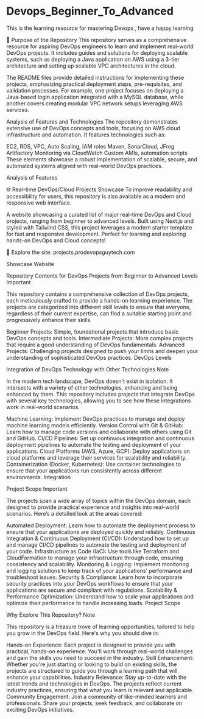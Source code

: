 # Devops_Beginner_To_Advanced
This is the learning resource for mastering Devops , have a happy learning 



🧠 Purpose of the Repository
This repository serves as a comprehensive resource for aspiring DevOps engineers to learn and implement real-world DevOps projects. It includes guides and solutions for deploying scalable systems, such as deploying a Java application on AWS using a 3-tier architecture and setting up scalable VPC architectures in the cloud.

The README files provide detailed instructions for implementing these projects, emphasizing practical deployment steps, pre-requisites, and validation processes. For example, one project focuses on deploying a Java-based login application integrated with a MySQL database, while another covers creating modular VPC network setups leveraging AWS services.



Analysis of Features and Technologies
The repository demonstrates extensive use of DevOps concepts and tools, focusing on AWS cloud infrastructure and automation. It features technologies such as:

EC2, RDS, VPC, Auto Scaling, IAM roles
Maven, SonarCloud, JFrog Artifactory
Monitoring via CloudWatch
Custom AMIs, automation scripts
These elements showcase a robust implementation of scalable, secure, and automated systems aligned with real-world DevOps practices.

Analysis of Features

🌐 Real-time DevOps/Cloud Projects Showcase
To improve readability and accessibility for users, this repository is also available as a modern and responsive web interface.

A website showcasing a curated list of major real-time DevOps and Cloud projects, ranging from beginner to advanced levels. Built using Next.js and styled with Tailwind CSS, this project leverages a modern starter template for fast and responsive development. Perfect for learning and exploring hands-on DevOps and Cloud concepts!

🔗 Explore the site: projects.prodevopsguytech.com

Showcase Website

Repository Contents for DevOps Projects from Beginner to Advanced Levels
Important

This repository contains a comprehensive collection of DevOps projects, each meticulously crafted to provide a hands-on learning experience. The projects are categorized into different skill levels to ensure that everyone, regardless of their current expertise, can find a suitable starting point and progressively enhance their skills.

Beginner Projects: Simple, foundational projects that introduce basic DevOps concepts and tools.
Intermediate Projects: More complex projects that require a good understanding of DevOps fundamentals.
Advanced Projects: Challenging projects designed to push your limits and deepen your understanding of sophisticated DevOps practices.
DevOps Levels

Integration of DevOps Technology with Other Technologies
Note

In the modern tech landscape, DevOps doesn't exist in isolation. It intersects with a variety of other technologies, enhancing and being enhanced by them. This repository includes projects that integrate DevOps with several key technologies, allowing you to see how these integrations work in real-world scenarios.

Machine Learning: Implement DevOps practices to manage and deploy machine learning models efficiently.
Version Control with Git & GitHub: Learn how to manage code versions and collaborate with others using Git and GitHub.
CI/CD Pipelines: Set up continuous integration and continuous deployment pipelines to automate the testing and deployment of your applications.
Cloud Platforms (AWS, Azure, GCP): Deploy applications on cloud platforms and leverage their services for scalability and reliability.
Containerization (Docker, Kubernetes): Use container technologies to ensure that your applications run consistently across different environments.
Integration

Project Scope
Important

The projects span a wide array of topics within the DevOps domain, each designed to provide practical experience and insights into real-world scenarios. Here’s a detailed look at the areas covered:

Automated Deployment: Learn how to automate the deployment process to ensure that your applications are deployed quickly and reliably.
Continuous Integration & Continuous Deployment (CI/CD): Understand how to set up and manage CI/CD pipelines to automate the testing and deployment of your code.
Infrastructure as Code (IaC): Use tools like Terraform and CloudFormation to manage your infrastructure through code, ensuring consistency and scalability.
Monitoring & Logging: Implement monitoring and logging solutions to keep track of your applications’ performance and troubleshoot issues.
Security & Compliance: Learn how to incorporate security practices into your DevOps workflows to ensure that your applications are secure and compliant with regulations.
Scalability & Performance Optimization: Understand how to scale your applications and optimize their performance to handle increasing loads.
Project Scope

Why Explore This Repository?
Note

This repository is a treasure trove of learning opportunities, tailored to help you grow in the DevOps field. Here's why you should dive in:

Hands-on Experience: Each project is designed to provide you with practical, hands-on experience. You'll work through real-world challenges and gain the skills you need to succeed in the industry.
Skill Enhancement: Whether you're just starting or looking to build on existing skills, the projects are structured to guide you through a learning path that will enhance your capabilities.
Industry Relevance: Stay up-to-date with the latest trends and technologies in DevOps. The projects reflect current industry practices, ensuring that what you learn is relevant and applicable.
Community Engagement: Join a community of like-minded learners and professionals. Share your projects, seek feedback, and collaborate on exciting DevOps initiatives.


